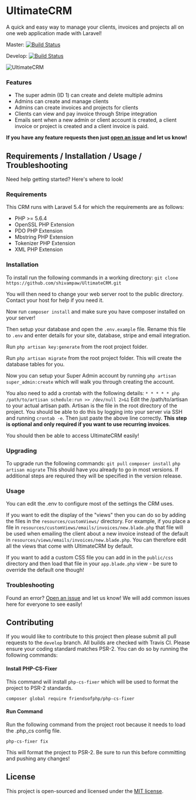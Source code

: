 # UltimateCRM
A quick and easy way to manage your clients, invoices and projects all on one web application made with Laravel!

Master: [![Build Status](https://travis-ci.org/shivampaw/UltimateCRM.svg?branch=master)](https://travis-ci.org/shivampaw/UltimateCRM)

Develop: [![Build Status](https://travis-ci.org/shivampaw/UltimateCRM.svg?branch=develop)](https://travis-ci.org/shivampaw/UltimateCRM)

![UltimateCRM](http://i.imgur.com/gIqzUe2.png)

### Features
* The super admin (ID 1) can create and delete multiple admins
* Admins can create and manage clients
* Admins can create invoices and projects for clients
* Clients can view and pay invoice through Stripe integration
* Emails sent when a new admin or client account is created, a client invoice or project is created and a client invoice is paid.

**If you have any feature requests then just [open an issue](https://github.com/shivampaw/UltimateCRM/issues/new) and let us know!**

## Requirements / Installation / Usage / Troubleshooting
Need help getting started? Here's where to look!
### Requirements
This CRM runs with Laravel 5.4 for which the requirements are as follows:
* PHP >= 5.6.4
* OpenSSL PHP Extension
* PDO PHP Extension
* Mbstring PHP Extension
* Tokenizer PHP Extension
* XML PHP Extension

### Installation
To install run the following commands in a working directory:
`git clone https://github.com/shivampaw/UltimateCRM.git`

You will then need to change your web server root to the public directory. Contact your host for help if you need it.

Now run `composer install` and make sure you have composer installed on your server!

Then setup your database and open the `.env.example` file. Rename this file to `.env` and enter details for your site, database, stripe and email integration.

Run `php artisan key:generate` from the root project folder.

Run `php artisan migrate` from the root project folder. This will create the database tables for you.

Now you can setup your Super Admin account by running `php artisan super_admin:create` which will walk you through creating the account.

You also need to add a crontab with the following details: `* * * * * php /path/to/artisan schedule:run >> /dev/null 2>&1` Edit the /path/to/artisan to your actual artisan path. Artisan is the file in the root directory of the project. You should be able to do this by logging into your server via SSH and running `crontab -e`. Then just paste the above line correctly. **This step is optional and only required if you want to use recurring invoices**.

You should then be able to access UltimateCRM easily!

### Upgrading
To upgrade run the following commands:
`git pull`
`composer install`
`php artisan migrate`
This should have you already to go in most versions. If additional steps are required they will be specified in the version release.

### Usage
You can edit the .env to configure most of the settings the CRM uses.

If you want to edit the display of the "views" then you can do so by adding the files in the `resources/customViews/` directory.
For example, if you place a file in `resources/customViews/emails/invoices/new.blade.php` that file will be used when emailing the client about a new invoice instead of the default in `resources/views/emails/invoices/new.blade.php`. You can therefore edit all the views that come with UltimateCRM by default.

If you want to add a custom CSS file you can add in in the `public/css` directory and then load that file in your `app.blade.php` view - be sure to override the default one though!

### Troubleshooting
Found an error? [Open an issue](https://github.com/shivampaw/UltimateCRM/issues/new) and let us know! 
We will add common issues here for everyone to see easily!

## Contributing
If you would like to contribute to this project then please submit all pull requests to the `develop` branch.
All builds are checked with Travis CI.
Please ensure your coding standard matches PSR-2. You can do so by running the following commands:

#### Install PHP-CS-Fixer
This command will install `php-cs-fixer` which will be used to format the project to PSR-2 standards.

`composer global require friendsofphp/php-cs-fixer`

#### Run Command
Run the following command from the project root because it needs to load the .php_cs config file.

`php-cs-fixer fix`

This will format the project to PSR-2. Be sure to run this before committing and pushing any changes!

## License
This project is open-sourced and licensed under the [MIT license](http://opensource.org/licenses/MIT).
